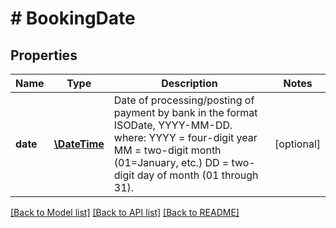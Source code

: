 # # BookingDate

## Properties

Name | Type | Description | Notes
------------ | ------------- | ------------- | -------------
**date** | [**\DateTime**](\DateTime.md) | Date of processing/posting of payment by bank in the format ISODate, YYYY-MM-DD.  where: YYYY &#x3D; four-digit year MM &#x3D; two-digit month (01&#x3D;January, etc.) DD &#x3D; two-digit day of month (01 through 31). | [optional]

[[Back to Model list]](../../README.md#models) [[Back to API list]](../../README.md#endpoints) [[Back to README]](../../README.md)
